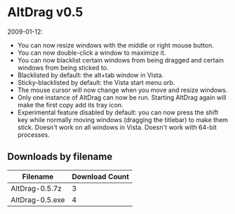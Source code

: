 # AltDrag v0.5

2009-01-12:
- You can now resize windows with the middle or right mouse button.
- You can now double-click a window to maximize it.
- You can now blacklist certain windows from being dragged and certain windows from being sticked to.
- Blacklisted by default: the alt+tab window in Vista.
- Sticky-blacklisted by default: the Vista start menu orb.
- The mouse cursor will now change when you move and resize windows.
- Only one instance of AltDrag can now be run. Starting AltDrag again will make the first copy add its tray icon.
- Experimental feature disabled by default: you can now press the shift key while normally moving windows (dragging the titlebar) to make them stick. Doesn't work on all windows in Vista. Doesn't work with 64-bit processes.

## Downloads by filename

Filename | Download Count
-------- | --------------
AltDrag-0.5.7z | 3
AltDrag-0.5.exe | 4
